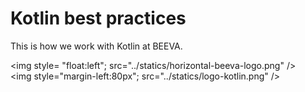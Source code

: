 # Kotlin best practices
<!-- MarkdownTOC depth=0 autolink=true bracket=round --> 

This is how we work with Kotlin at BEEVA.

<img  style= "float:left"; src="../statics/horizontal-beeva-logo.png" />  
<img  style="margin-left:80px"; src="../statics/logo-kotlin.png" /> 

